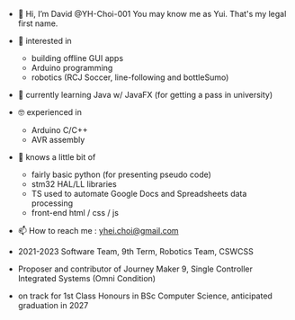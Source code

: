 - 👋 Hi, I’m David @YH-Choi-001
  You may know me as Yui. That's my legal first name.
- 👀 interested in
  - building offline GUI apps
  - Arduino programming
  - robotics (RCJ Soccer, line-following and bottleSumo)
- 🌱 currently learning Java w/ JavaFX (for getting a pass in university)
- 🤓 experienced in
  - Arduino C/C++
  - AVR assembly
- 👶 knows a little bit of
  - fairly basic python (for presenting pseudo code)
  - stm32 HAL/LL libraries
  - TS used to automate Google Docs and Spreadsheets data processing
  - front-end html / css / js
- 📫 How to reach me : yhei.choi@gmail.com

- 2021-2023 Software Team, 9th Term, Robotics Team, CSWCSS
- Proposer and contributor of Journey Maker 9, Single Controller Integrated Systems (Omni Condition)

- on track for 1st Class Honours in BSc Computer Science, anticipated graduation in 2027

<!---
YH-Choi-001/YH-Choi-001 is a ✨ special ✨ repository because its `README.md` (this file) appears on your GitHub profile.
You can click the Preview link to take a look at your changes.
--->
